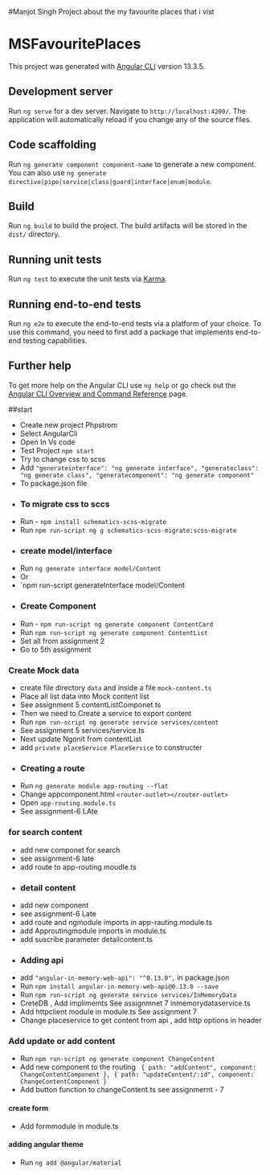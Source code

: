 #Manjot Singh
Project about the my favourite places that i vist
# MSFavouritePlaces 

This project was generated with [Angular CLI](https://github.com/angular/angular-cli) version 13.3.5.

## Development server

Run `ng serve` for a dev server. Navigate to `http://localhost:4200/`. The application will automatically reload if you change any of the source files.

## Code scaffolding

Run `ng generate component component-name` to generate a new component. You can also use `ng generate directive|pipe|service|class|guard|interface|enum|module`.

## Build

Run `ng build` to build the project. The build artifacts will be stored in the `dist/` directory.

## Running unit tests

Run `ng test` to execute the unit tests via [Karma](https://karma-runner.github.io).

## Running end-to-end tests

Run `ng e2e` to execute the end-to-end tests via a platform of your choice. To use this command, you need to first add a package that implements end-to-end testing capabilities.

## Further help

To get more help on the Angular CLI use `ng help` or go check out the [Angular CLI Overview and Command Reference](https://angular.io/cli) page.

##start
- Create new project Phpstrom 
- Select AngularCli 
- Open In Vs code 
- Test Project `npm start`
- Try to change css to scss
- Add `"generateinterface": "ng generate interface",
  "generateclass": "ng generate class",
  "generatecomponent": "ng generate component"` 
- To package.json file
- ### To migrate css to sccs
- Run - `npm install schematics-scss-migrate`
- Run `npm run-script ng g schematics-scss-migrate:scss-migrate`
- ### create model/interface
- Run `ng generate interface model/Content`
- Or
- `npm run-script generateInterface model/Content
- ### Create Component
- Run - `npm run-script ng generate component ContentCard`
- Run `npm run-script ng generate component ContentList`
- Set all from assignment 2
- Go to 5th assignment
### Create Mock data
- create file directory `data` and inside a file `mock-content.ts`
- Place all list data into Mock content list
- See assignment 5 contentListComponet.ts
- Then we need to Create a service to export content
- Run `npm run-script ng generate service services/content`
- See assignment 5 services/service.ts
- Next update Ngonit from contentList
- add `private placeService PlaceService` to constructer
- ### Creating a route
- Run `ng generate module app-routing --flat`
- Change appcomponent.html `<router-outlet></router-outlet>`
- Open `app-routing.module.ts`
- See assignment-6 LAte
### for search content
- add new componet for search 
- see assignment-6 late
- add route to app-routing.moudle.ts
- ### detail content
- add new component 
- see assignment-6 Late
- add route and ngmodule imports in app-rauting.module.ts
- add Approutingmodule imports in module.ts
- add suscribe parameter detailcontent.ts
- ### Adding api 
- add `"angular-in-memory-web-api": "^0.13.0",` in package.json
- Run  `npm install angular-in-memory-web-api@0.13.0 --save`
- Run `npm run-script ng generate service services/InMemoryData`
- CreteDB , Add implimemts  See assignmnet 7 inmemorydataservice.ts 
- Add httpclient module in module.ts See assignment 7
- Change placeservice to get content from api , add http options in header
### Add update or add content
- Run `npm run-script ng generate component ChangeContent
  `
- Add new component to the routing ` {
  path: "addContent",
  component: ChangeContentComponent
  },
  {
  path: "updateContent/:id",
  component: ChangeContentComponent
  }`
- Add button function to changeContent.ts see assignmernt - 7 
#### create form 
- Add formmodule in module.ts
#### adding angular theme
- Run `ng add @angular/material`

